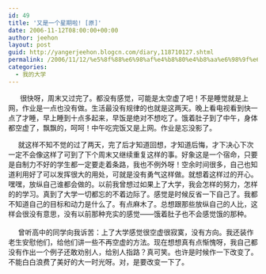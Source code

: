 ```yaml
---
id: 49
title: '又是一个星期啦! [原]'
date: 2006-11-12T08:00:00+00:00
author: jeehon
layout: post
guid: http://yangerjeehon.blogcn.com/diary,118710127.shtml
permalink: /2006/11/12/%e5%8f%88%e6%98%af%e4%b8%80%e4%b8%aa%e6%98%9f%e6%9c%9f%e5%95%a6-%e5%8e%9f/
categories:
  - 我的大学
---
```

&nbsp;&nbsp;&nbsp;&nbsp; &nbsp;很快呀，周末又过完了。都没有感觉，可能是太空虚了吧！不是睡觉就是上网，作业是一点也没有做。生活最没有规律的也就是这两天。晚上看电视看到快一点了才睡，早上睡到十点多起来，早饭是绝对不想吃了。饿着肚子到了中午，身体都空虚了，飘飘的，呵呵！中午吃完饭又是上网。作业是忘没影了。

&nbsp;&nbsp;&nbsp;&nbsp;&nbsp;就这样不知不觉的过了两天，完了后才知道回想，才知道后悔，才下决心下次一定不会像这样了可到了下个周末又继续重复这样的事。好象这是一个宿命，只要是自制力不好的学生都一定要走着条路，我也不例外呀！空余时间很多，自己也知道利用好了可以发挥很大的用处，可就是没有勇气这样做。就想着这样过的开心。嘿嘿，放纵自己谁都会做的。以前我曾想过如果上了大学，我会怎样的努力，怎样的的学习。真到了大学一切都忘的不着边际了。感觉是时候反省一下自己了。我都不知道自己的目标和动力是什么了。有点麻木了。总想跟那些放纵自己的人比，这样会很没有意思，没有以前那种充实的感觉——饿着肚子也不会感觉饿的那种。  
&nbsp;  
&nbsp;&nbsp;&nbsp; &nbsp;曾听高中的同学向我诉苦：上了大学感觉很空虚很寂寞，没有方向。我还装作老生安慰他们，给他们讲一些不再空虚的方法。现在想想真有点惭愧呀，我自己都没有作出一个例子还敢劝别人，给别人指路？真可笑。也许是时候作一下改变了。不能白白浪费了美好的大一时光呀。对，是要改变一下了。